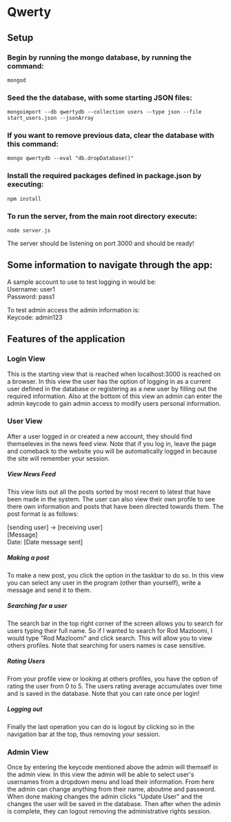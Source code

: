 # Qwerty

## Setup

### Begin by running the mongo database, by running the command:
```
mongod
```

### Seed the the database, with some starting JSON files:
```
mongoimport --db qwertydb --collection users --type json --file start_users.json --jsonArray
```

### If you want to remove previous data, clear the database with this command:
```
mongo qwertydb --eval "db.dropDatabase()"
```

### Install the required packages defined in package.json by executing:
```
npm install
```

### To run the server, from the main root directory execute:
```
node server.js
```
The server should be listening on port 3000 and should be ready!

## Some information to navigate through the app:
A sample account to use to test logging in would be:  
Username: user1  
Password: pass1  

To test admin access the admin information is:  
Keycode: admin123  

## Features of the application

### Login View

This is the starting view that is reached when localhost:3000 is reached on a browser. In this view the user has the option of logging in as a current user defined in the database or registering as a new user by filling out the required information. Also at the bottom of this view an admin can enter the admin keycode to gain admin access to modify users personal information.

### User View

After a user logged in or created a new account, they should find themseleves in the news feed view. Note that if you log in, leave the page and comeback to the website you will be automatically logged in because the site will remember your session.
##### View News Feed
This view lists out all the posts sorted by most recent to latest that have been made in the system. The user can also view their own profile to see there own information and posts that have been directed towards them. The post format is as follows:

[sending user] -> [receiving user]  
[Message]  
Date: [Date message sent]  

##### Making a post
To make a new post, you click the option in the taskbar to do so. In this view you can select any user in the program (other than yourself), write a message and send it to them. 
##### Searching for a user
The search bar in the top right corner of the screen allows you to search for users typing their full name. So if I wanted to search for Rod Mazloomi, I would type "Rod Mazloomi" and click search. This will allow you to view others profiles. Note that searching for users names is case sensitive. 
##### Rating Users
From your profile view or looking at others profiles, you have the option of rating the user from 0 to 5. The users rating average accumulates over time and is saved in the database. Note that you can rate once per login!
##### Logging out
Finally the last operation you can do is logout by clicking so in the navigation bar at the top, thus removing your session.

### Admin View

Once by entering the keycode mentioned above the admin will themself in the admin view. In this view the admin will be able to select user's usernames from a dropdown menu and load their information. From here the admin can change anything from their name, aboutme and password. When done making changes the admin clicks "Update User" and the changes the user will be saved in the database. Then after when the admin is complete, they can logout removing the administrative rights session.  
